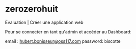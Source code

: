 # zerozerohuit
Evaluation | Créer une application web 

Pour se connecter en tant qu'admin et accéder au Dashboard:

email : hubert.bonisseur@oss117.com
password: biscotte
